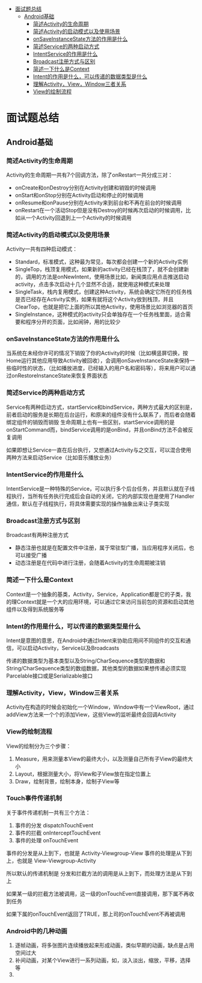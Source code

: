* [面试题总结](#面试题总结)
	* [Android基础](#android基础)
		* [简述Activity的生命周期](#简述activity的生命周期)
		* [简述Activity的启动模式以及使用场景](#简述activity的启动模式以及使用场景)
		* [onSaveInstanceState方法的作用是什么](#onsaveinstancestate方法的作用是什么)
		* [简述Service的两种启动方式](#简述service的两种启动方式)
		* [IntentService的作用是什么](#intentservice的作用是什么)
		* [Broadcast注册方式与区别](#broadcast注册方式与区别)
		* [简述一下什么是Context](#简述一下什么是context)
		* [Intent的作用是什么，可以传递的数据类型是什么](#intent的作用是什么可以传递的数据类型是什么)
		* [理解Activity，View，Window三者关系](#理解activityviewwindow三者关系)
		* [View的绘制流程](#view的绘制流程)

# 面试题总结
## Android基础
### 简述Activity的生命周期

Activity的生命周期一共有7个回调方法，除了onRestart一共分成三对：
 - onCreate和onDestroy分别在Activity创建和销毁的时候调用
 - onStart和onStop分别在Activity启动和停止的时候调用
 - onResume和onPause分别在Activity来到前台和不再在前台的时候调用
 - onRestart在一个活动Stop但是没有Destroy的时候再次启动的时候调用，比如从一个Activity回退到上一个Activity的时候调用

### 简述Activity的启动模式以及使用场景

Activity一共有四种启动模式：

 - Standard，标准模式，这种最为常见，每次都会创建一个新的Activity实例
 - SingleTop，栈顶复用模式，如果新的activity已经在栈顶了，就不会创建新的，调用的方法是onNewIntent，使用场景比如，新闻类应用点击推送启动activity，点击多次启动十几个显然不合适，就使用这种模式来处理
 - SingleTask，栈内复用模式，创建这种Activity，系统会确定它所在的任务栈是否已经存在Activity实例，如果有就将这个Activity放到栈顶，并且ClearTop，也就是把它上面的所以其他Activity，使用场景比如浏览器的首页
 - SingleInstance，这种模式的activity只会单独存在一个任务栈里面，适合需要和程序分开的页面，比如闹钟，用的比较少


### onSaveInstanceState方法的作用是什么

当系统在未经你许可的情况下销毁了你的Activity的时候（比如横竖屏切换，按Home运行其他应用导致Activity被回收），会调用onSaveInstanceState来保持一些临时性的状态，（比如播放进度，已经输入的用户名和密码等），将来用户可以通过onRestoreInstanceState来恢复界面状态

### 简述Service的两种启动方式

Service有两种启动方式，startService和bindService，两种方式最大的区别是，前者启动的服务是长期在后台运行，和原来的组件没有什么联系了，而后者会随着绑定组件的销毁而销毁
生命周期上也有一些区别，startService调用的是onStartCommand而，bindService调用的是onBind，并且onBind方法不会被反复调用

如果即想让Service一直在后台执行，又想通过Activity与之交互，可以混合使用两种方法来启动Service（比如音乐播放业务）

### IntentService的作用是什么

IntentService是一种特殊的Service，可以执行多个后台任务，并且默认就在子线程执行，当所有任务执行完成后会自动的关闭，它的内部实现也是使用了Handler通信，默认在子线程执行，将具体需要实现的操作抽象出来让子类实现

### Broadcast注册方式与区别
Broadcast有两种注册方式

 - 静态注册也就是在配置文件中注册，属于常驻型广播，当应用程序关闭后，也可以接受广播
 - 动态注册是在代码中进行注册，会随着Activity的生命周期被注销

### 简述一下什么是Context

Context是一个抽象的基类，Activity，Service，Application都是它的子类，我的理Context就是一个大的应用环境，可以通过它来访问当前包的资源和启动其他组件以及得到系统服务等


### Intent的作用是什么，可以传递的数据类型是什么

Intent是意图的意思，在Android中通过Intent来协助应用间不同组件的交互和通信，可以启动Activity，Service以及Broadcasts

传递的数据类型为基本类型以及String/CharSequence类型的数据和String/CharSequence类型的数组数据，其他类型的数据如果想传递必须实现Parcelable接口或是Serializable接口

### 理解Activity，View，Window三者关系
Activity在构造的时候会初始化一个Window，Window中有一个ViewRoot，通过addView方法来一个个的添加View，这些View的监听最终会回调Activity

### View的绘制流程
View的绘制分为三个步骤：
 1. Measure，用来测量本View的最终大小，以及测量自己所有子View的最终大小
 2. Layout，根据测量大小，将View和子View放在指定位置上
 3. Draw，绘制背景，绘制本身，绘制子View等

### Touch事件传递机制

关于事件传递机制一共有三个方法：

 1. 事件的分发 dispatchTouchEvent
 2. 事件的拦截 onInterceptTouchEvent
 3. 事件的处理 onTouchEvent

事件的分发是从上到下，也就是 Activity-Viewgroup-View
事件的处理是从下到上，也就是 View-Viewgroup-Activity

所以默认的传递机制是
分发和拦截方法的调用是从上到下，而处理方法是从下到上

如果某一级的拦截方法被调用，这一级的onTouchEvent直接调用，那下属不再收到任务

如果下属的onTouchEvent返回了TRUE，那上司的onTouchEvent不再被调用


### Android中的几种动画

 1. 逐帧动画，将多张图片连续播放起来形成动画，类似早期的动画，缺点是占用空间过大
 2. 补间动画，对某个View进行一系列动画，如，淡入淡出，缩放，平移，选择等
 3. 

